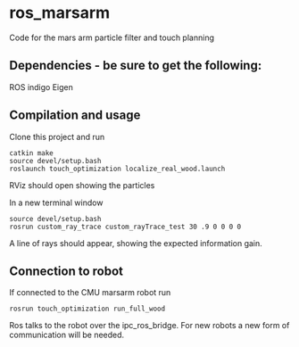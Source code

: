 # ros_marsarm
Code for the mars arm particle filter and touch planning

## Dependencies - be sure to get the following:
ROS indigo
Eigen

## Compilation and usage
Clone this project and run
```
catkin make
source devel/setup.bash
roslaunch touch_optimization localize_real_wood.launch
```
RViz should open showing the particles

In a new terminal window
```
source devel/setup.bash
rosrun custom_ray_trace custom_rayTrace_test 30 .9 0 0 0 0
```
A line of rays should appear, showing the expected information gain.


## Connection to robot
If connected to the CMU marsarm robot run
```
rosrun touch_optimization run_full_wood
```
Ros talks to the robot over the ipc_ros_bridge. For new robots a new form of communication will be needed.
